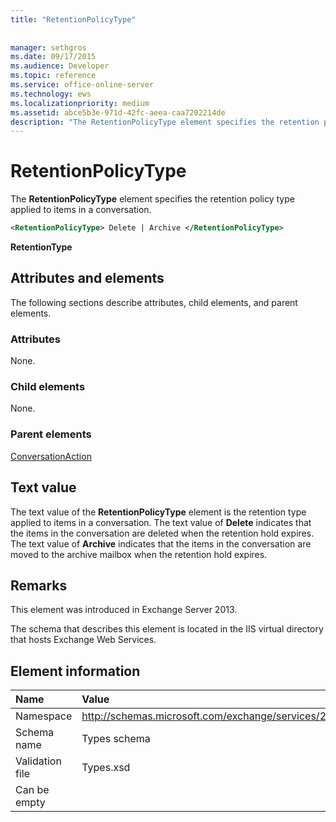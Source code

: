```yaml
---
title: "RetentionPolicyType"
 
 
manager: sethgros
ms.date: 09/17/2015
ms.audience: Developer
ms.topic: reference
ms.service: office-online-server
ms.technology: ews
ms.localizationpriority: medium
ms.assetid: abce5b3e-971d-42fc-aeea-caa7202214de
description: "The RetentionPolicyType element specifies the retention policy type applied to items in a conversation."
---
```


# RetentionPolicyType

The **RetentionPolicyType** element specifies the retention policy type applied to items in a conversation. 
  
```XML
<RetentionPolicyType> Delete | Archive </RetentionPolicyType>
```

 **RetentionType**
## Attributes and elements

The following sections describe attributes, child elements, and parent elements.
  
### Attributes

None.
  
### Child elements

None.
  
### Parent elements

[ConversationAction](conversationaction.md)
  
## Text value

The text value of the **RetentionPolicyType** element is the retention type applied to items in a conversation. The text value of **Delete** indicates that the items in the conversation are deleted when the retention hold expires. The text value of **Archive** indicates that the items in the conversation are moved to the archive mailbox when the retention hold expires. 
  
## Remarks

This element was introduced in Exchange Server 2013.
  
The schema that describes this element is located in the IIS virtual directory that hosts Exchange Web Services.
  
## Element information

|**Name**|**Value**|
|:-----|:-----|
|Namespace  <br/> |http://schemas.microsoft.com/exchange/services/2006/types  <br/> |
|Schema name  <br/> |Types schema  <br/> |
|Validation file  <br/> |Types.xsd  <br/> |
|Can be empty  <br/> ||
   
